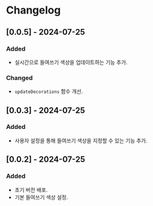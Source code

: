 # Changelog

## [0.0.5] - 2024-07-25
### Added
- 실시간으로 들여쓰기 색상을 업데이트하는 기능 추가.

### Changed
- `updateDecorations` 함수 개선.

## [0.0.3] - 2024-07-25
### Added
- 사용자 설정을 통해 들여쓰기 색상을 지정할 수 있는 기능 추가.

## [0.0.2] - 2024-07-25
### Added
- 초기 버전 배포.
- 기본 들여쓰기 색상 설정.
